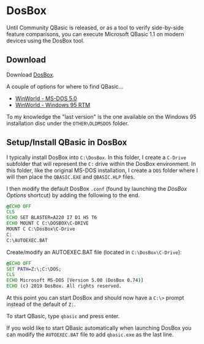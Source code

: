 # DosBox

Until Community QBasic is released, or as a tool to verify side-by-side feature comparisons, you can execute Microsoft QBasic 1.1 on modern devices using the DosBox tool.

## Download

Download [DosBox](https://www.dosbox.com/).

A couple of options for where to find QBasic...

- [WinWorld - MS-DOS 5.0](https://winworldpc.com/product/ms-dos/50)
- [WinWorld - Windows 95 RTM](https://winworldpc.com/product/windows-95/rtm)

To my knowledge the "last version" is the one available on the Windows 95 installation disc under the `OTHER\OLDMSDOS` folder.

## Setup/Install QBasic in DosBox

I typically install DosBox into `C:\DosBox`. In this folder, I create a `C-Drive` subfolder that will represent the `C:` drive within the DosBox environment. In this folder, like the original MS-DOS installation, I create a `DOS` folder where I will then place the `QBASIC.EXE` and `QBASIC.HLP` files.

I then modify the default DosBox `.conf` (found by launching the *DosBox Options* shortcut) by adding the following to the end.

```bat
@ECHO OFF
CLS
ECHO SET BLASTER=A220 I7 D1 H5 T6
ECHO MOUNT C C:\DOSBOX\C-DRIVE
MOUNT C C:\DosBox\C-Drive
C:
C:\AUTOEXEC.BAT
```

Create/modify an AUTOEXEC.BAT file (located in `C:\DosBox\C-Drive`):

```bat
@ECHO OFF
SET PATH=Z:\;C:\DOS;
CLS
ECHO Microsoft MS-DOS [Version 5.00 (DosBox 0.74)]
ECHO (c) 2019 DosBox. All rights reserved.
```

At this point you can start DosBox and should now have a `C:\>` prompt instead of the default of `Z:`.

To start QBasic, type `qbasic` and press enter.

If you wold like to start QBasic automatically when launching DosBox you can modify the `AUTOEXEC.BAT` file to add `qbasic.exe` as the last line.
